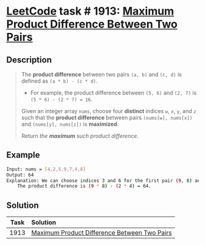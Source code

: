 # [LeetCode][leetcode] task # 1913: [Maximum Product Difference Between Two Pairs][task]

Description
-----------

> The **product difference** between two pairs `(a, b)` and `(c, d)` is defined as `(a * b) - (c * d)`.
> 
> * For example, the product difference between `(5, 6)` and `(2, 7)` is `(5 * 6) - (2 * 7) = 16`.
>
> Given an integer array `nums`, choose four **distinct** indices `w`, `x`, `y`, and `z` such that
> the **product difference** between pairs `(nums[w], nums[x])` and `(nums[y], nums[z])` is **maximized**.
> 
> Return _the **maximum** such product difference_.

 Example
-------

```sh
Input: nums = [4,2,5,9,7,4,8]
Output: 64
Explanation: We can choose indices 3 and 6 for the first pair (9, 8) and indices 1 and 5 for the second pair (2, 4).
    The product difference is (9 * 8) - (2 * 4) = 64.
```

Solution
--------

| Task | Solution                                                 |
|:----:|:---------------------------------------------------------|
| 1913 | [Maximum Product Difference Between Two Pairs][solution] |


[leetcode]: <http://leetcode.com/>
[task]: <https://leetcode.com/problems/maximum-product-difference-between-two-pairs/>
[solution]: <https://github.com/wellaxis/praxis-leetcode/blob/main/src/main/java/com/witalis/praxis/leetcode/task/h20/p1913/option/Practice.java>
